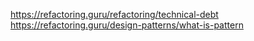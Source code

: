 https://refactoring.guru/refactoring/technical-debt
https://refactoring.guru/design-patterns/what-is-pattern